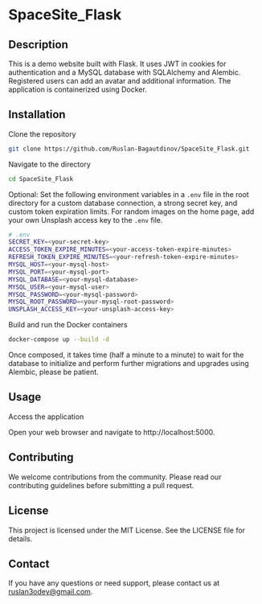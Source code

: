# SpaceSite_Flask

## Description

This is a demo website built with Flask. It uses JWT in cookies for authentication and a MySQL database with SQLAlchemy and Alembic. Registered users can add an avatar and additional information. The application is containerized using Docker.

## Installation

Clone the repository

```bash
git clone https://github.com/Ruslan-Bagautdinov/SpaceSite_Flask.git
```

Navigate to the directory

```bash
cd SpaceSite_Flask
```

Optional: Set the following environment variables in a `.env` file in the root directory for a custom database connection, a strong secret key, and custom token expiration limits. For random images on the home page, add your own Unsplash access key to the `.env` file.

```bash
# .env
SECRET_KEY=<your-secret-key>
ACCESS_TOKEN_EXPIRE_MINUTES=<your-access-token-expire-minutes>
REFRESH_TOKEN_EXPIRE_MINUTES=<your-refresh-token-expire-minutes>
MYSQL_HOST=<your-mysql-host>
MYSQL_PORT=<your-mysql-port>
MYSQL_DATABASE=<your-mysql-database>
MYSQL_USER=<your-mysql-user>
MYSQL_PASSWORD=<your-mysql-password>
MYSQL_ROOT_PASSWORD=<your-mysql-root-password>
UNSPLASH_ACCESS_KEY=<your-unsplash-access-key>
```

Build and run the Docker containers

```bash
docker-compose up --build -d
```

Once composed, it takes time (half a minute to a minute) to wait for the database to initialize and perform further migrations and upgrades using Alembic, please be patient.

## Usage

Access the application

Open your web browser and navigate to http://localhost:5000.

## Contributing

We welcome contributions from the community. Please read our contributing guidelines before submitting a pull request.

## License

This project is licensed under the MIT License. See the LICENSE file for details.

## Contact

If you have any questions or need support, please contact us at ruslan3odey@gmail.com.
